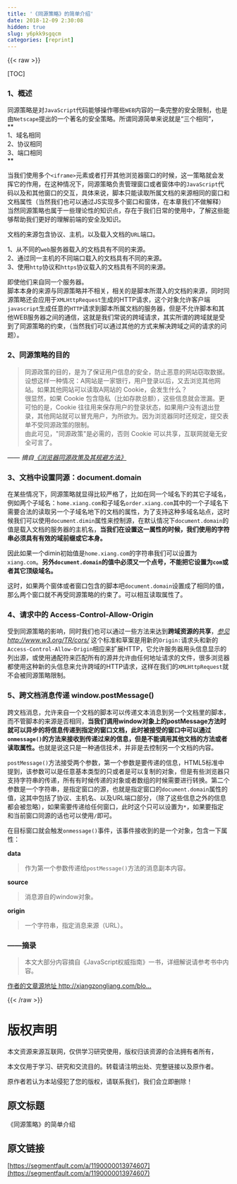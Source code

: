 ```yaml
---
title: '《同源策略》的简单介绍' 
date: 2018-12-09 2:30:08
hidden: true
slug: y6pkk9sgqcm
categories: [reprint]
---
```


{{< raw >}}

                    
<p>[TOC]</p>
<h3 id="articleHeader0">1、概述</h3>
<p>同源策略是对<code>JavaScript</code>代码能够操作哪些<code>WEB</code>内容的一条完整的安全限制，也是由<code>Netscape</code>提出的一个著名的安全策略。所谓同源简单来说就是“三个相同”，<br>**<br>1、域名相同<br>2、协议相同<br>3、端口相同<br>**</p>
<p>当我们使用多个<code>&lt;iframe&gt;</code>元素或者打开其他浏览器窗口的时候，这一策略就会发挥它的作用，在这种情况下，同源策略负责管理窗口或者窗体中的<code>JavaScript</code>代码以及和其他窗口的交互，具体来说，脚本只能读取所属文档的来源相同的窗口和文档属性（当然我们也可以通过JS实现多个窗口和窗体，在本章我们不做解释）当然同源策略也属于一些理论性的知识点，存在于我们日常的使用中，了解这些能够帮助我们更好的理解前端的安全及知识。</p>
<p>文档的来源包含协议、主机，以及载入文档的<code>URL</code>端口。</p>
<p>1、从不同的<code>web</code>服务器载入的文档具有不同的来源。<br>2、通过同一主机的不同端口载入的文档具有不同的来源。<br>3、使用<code>http</code>协议和<code>https</code>协议载入的文档具有不同的来源。</p>
<p>即使他们来自同一个服务器。<br>脚本本身的来源与同源策略并不相关，相关的是脚本所潜入的文档的来源，同时同源策略还会应用于<code>XMLHttpRequest</code>生成的HTTP请求，这个对象允许客户端<code>javascript</code>生成任意的<code>HTTP</code>请求到脚本所属文档的服务器，但是不允许脚本和其他WEB服务器之间的通信，这就是我们常说的跨域请求，其实所谓的跨域就是受到了同源策略的约束，（当然我们可以通过其他的方式来解决跨域之间的请求的问题）。</p>
<h3 id="articleHeader1">2、同源策略的目的</h3>
<blockquote>同源政策的目的，是为了保证用户信息的安全，防止恶意的网站窃取数据。<br>设想这样一种情况：A网站是一家银行，用户登录以后，又去浏览其他网站。如果其他网站可以读取A网站的 Cookie，会发生什么？<br>很显然，如果 Cookie 包含隐私（比如存款总额），这些信息就会泄漏。更可怕的是，Cookie 往往用来保存用户的登录状态，如果用户没有退出登录，其他网站就可以冒充用户，为所欲为。因为浏览器同时还规定，提交表单不受同源政策的限制。<br>由此可见，"同源政策"是必需的，否则 Cookie 可以共享，互联网就毫无安全可言了。</blockquote>
<p><em>—— 摘自<a href="http://www.ruanyifeng.com/blog/2016/04/same-origin-policy.html" rel="nofollow noreferrer" target="_blank">《浏览器同源政策及其规避方法》</a></em></p>
<h3 id="articleHeader2">3、文档中设置同源：document.domain</h3>
<p>在某些情况下，同源策略就显得比较严格了，比如在同一个域名下的其它子域名，例如两个子域名：<code>home.xiang.com</code>和子域名<code>order.xiang.com</code>其中的一个子域名下需要合法的读取另一个子域名地下的文档的属性，为了支持这种多域名站点，这时候我们可以使用<code>document.dimin</code>属性来控制源，在默认情况下<code>document.domain</code>的值是载入文档的服务器的主机名，<strong>当我们在设置这一属性的时候，我们使用的字符串必须具有有效的域前缀或它本身。</strong></p>
<p>因此如果一个dimin初始值是<code>home.xiang.com</code>的字符串我们可以设置为<code>xiang.com</code>。<strong>另外<code>document.domain</code>的值中必须又一个点号，不能把它设置为<code>com</code>或者其它顶级域名。</strong></p>
<p>这时，如果两个窗体或者窗口包含的脚本吧<code>document.domain</code>设置成了相同的值，那么两个窗口就不再受同源策略的约束了。可以相互读取属性了。</p>
<h3 id="articleHeader3">4、请求中的 Access-Control-Allow-Origin</h3>
<p>受到同源策略的影响，同时我们也可以通过一些方法来达到<strong>跨域资源的共享</strong>，<em><a href="http://www.w3.org/TR/cors/" rel="nofollow noreferrer" target="_blank">参见http://www.w3.org/TR/cors/</a></em> 这个标准和草案是用新的<code>Origin:</code>请求头和新的<code>Access-Control-Allow-Origin</code>相应来扩展HTTP，它允许服务器用头信息显示的列出源，或使用通配符来匹配所有的源并允许由任何地址请求的文件，很多浏览器都使用这种新的头信息来允许跨域的HTTP请求，这样在我们的<code>XMLHttpRequest</code>就不会被同源策略限制。</p>
<h3 id="articleHeader4">5、跨文档消息传递 window.postMessage()</h3>
<p>跨文档消息，允许来自一个文档的脚本可以传递文本消息到另一个文档里的脚本，而不管脚本的来源是否相同，<strong>当我们调用window对象上的postMessage方法时就可以异步的将信息传递到指定的窗口文档，此时被接受的窗口中可以通过<code>onmessage()</code>的方法来接收到传递过来的信息，但是不能调用其他文档的方法或者读取属性。</strong>也就是说这只是一种通信技术，并非是去控制另一个文档的内容。</p>
<p><code>postMessage()</code>方法接受两个参数，第一个参数是要传递的信息，HTML5标准中提到，该参数可以是任意基本类型的只或者是可以复制的对象，但是有些浏览器只支持字符串的传递，所有有时候传递的对象或者数组的时候需要进行转换。第二个参数是一个字符串，是指定窗口的源，也就是指定窗口的<code>document.domain</code>属性的值，这其中包括了协议、主机名、以及URL端口部分，（除了这些信息之外的信息都会被忽略），如果需要传递给任何窗口，此时这个只可以设置为<code>*</code>，如果要指定和当前窗口同源的话也可以使用<code>/</code>即可。</p>
<p>在目标窗口就会触发<code>onmessage()</code>事件，该事件接收到的是一个对象，包含一下属性：</p>
<p><strong>data</strong></p>
<blockquote>作为第一个参数传递给<code>postMessage()</code>方法的消息副本内容。</blockquote>
<p><strong>source</strong></p>
<blockquote>消息源自的window对象。</blockquote>
<p><strong>origin</strong></p>
<blockquote>一个字符串，指定消息来源（URL）。</blockquote>
<h3 id="articleHeader5">——摘录</h3>
<blockquote>本文大部分内容摘自《JavaScript权威指南》一书，详细解说请参考书中内容。</blockquote>
<p><a href="http://xiangzongliang.com/blogContent?b=89" rel="nofollow noreferrer" target="_blank">作者的文章源地址 </a><a href="http://xiangzongliang.com/blogContent?b=89" rel="nofollow noreferrer" target="_blank">http://xiangzongliang.com/blo...</a></p>

                
{{< /raw >}}

# 版权声明
本文资源来源互联网，仅供学习研究使用，版权归该资源的合法拥有者所有，

本文仅用于学习、研究和交流目的。转载请注明出处、完整链接以及原作者。

原作者若认为本站侵犯了您的版权，请联系我们，我们会立即删除！

## 原文标题
《同源策略》的简单介绍

## 原文链接
[https://segmentfault.com/a/1190000013974607](https://segmentfault.com/a/1190000013974607)

